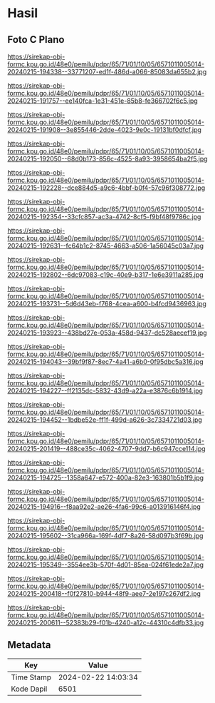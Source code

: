 # Hasil

## Foto C Plano

https://sirekap-obj-formc.kpu.go.id/48e0/pemilu/pdpr/65/71/01/10/05/6571011005014-20240215-194338--33771207-ed1f-486d-a066-85083da655b2.jpg

https://sirekap-obj-formc.kpu.go.id/48e0/pemilu/pdpr/65/71/01/10/05/6571011005014-20240215-191757--ee140fca-1e31-451e-85b8-fe366702f6c5.jpg

https://sirekap-obj-formc.kpu.go.id/48e0/pemilu/pdpr/65/71/01/10/05/6571011005014-20240215-191908--3e855446-2dde-4023-9e0c-19131bf0dfcf.jpg

https://sirekap-obj-formc.kpu.go.id/48e0/pemilu/pdpr/65/71/01/10/05/6571011005014-20240215-192050--68d0b173-856c-4525-8a93-3958654ba2f5.jpg

https://sirekap-obj-formc.kpu.go.id/48e0/pemilu/pdpr/65/71/01/10/05/6571011005014-20240215-192228--dce884d5-a9c6-4bbf-b0f4-57c96f308772.jpg

https://sirekap-obj-formc.kpu.go.id/48e0/pemilu/pdpr/65/71/01/10/05/6571011005014-20240215-192354--33cfc857-ac3a-4742-8cf5-f9bf48f9786c.jpg

https://sirekap-obj-formc.kpu.go.id/48e0/pemilu/pdpr/65/71/01/10/05/6571011005014-20240215-192631--fc64b1c2-8745-4663-a506-1a56045c03a7.jpg

https://sirekap-obj-formc.kpu.go.id/48e0/pemilu/pdpr/65/71/01/10/05/6571011005014-20240215-192802--6dc97083-c19c-40e9-b317-1e6e3911a285.jpg

https://sirekap-obj-formc.kpu.go.id/48e0/pemilu/pdpr/65/71/01/10/05/6571011005014-20240215-193731--5d6d43eb-f768-4cea-a600-b4fcd9436963.jpg

https://sirekap-obj-formc.kpu.go.id/48e0/pemilu/pdpr/65/71/01/10/05/6571011005014-20240215-193923--438bd27e-053a-458d-9437-dc528aecef19.jpg

https://sirekap-obj-formc.kpu.go.id/48e0/pemilu/pdpr/65/71/01/10/05/6571011005014-20240215-194043--39bf9f87-8ec7-4a41-a6b0-0f95dbc5a316.jpg

https://sirekap-obj-formc.kpu.go.id/48e0/pemilu/pdpr/65/71/01/10/05/6571011005014-20240215-194227--ff2135dc-5832-43d9-a22a-e3876c6b1914.jpg

https://sirekap-obj-formc.kpu.go.id/48e0/pemilu/pdpr/65/71/01/10/05/6571011005014-20240215-194452--1bdbe52e-ff1f-499d-a626-3c7334721d03.jpg

https://sirekap-obj-formc.kpu.go.id/48e0/pemilu/pdpr/65/71/01/10/05/6571011005014-20240215-201419--488ce35c-4062-4707-9dd7-b6c947cce114.jpg

https://sirekap-obj-formc.kpu.go.id/48e0/pemilu/pdpr/65/71/01/10/05/6571011005014-20240215-194725--1358a647-e572-400a-82e3-163801b5b1f9.jpg

https://sirekap-obj-formc.kpu.go.id/48e0/pemilu/pdpr/65/71/01/10/05/6571011005014-20240215-194916--f8aa92e2-ae26-4fa6-99c6-a013916146f4.jpg

https://sirekap-obj-formc.kpu.go.id/48e0/pemilu/pdpr/65/71/01/10/05/6571011005014-20240215-195602--31ca966a-169f-4df7-8a26-58d097b3f69b.jpg

https://sirekap-obj-formc.kpu.go.id/48e0/pemilu/pdpr/65/71/01/10/05/6571011005014-20240215-195349--3554ee3b-570f-4d01-85ea-024f61ede2a7.jpg

https://sirekap-obj-formc.kpu.go.id/48e0/pemilu/pdpr/65/71/01/10/05/6571011005014-20240215-200418--f0f27810-b944-48f9-aee7-2e197c267df2.jpg

https://sirekap-obj-formc.kpu.go.id/48e0/pemilu/pdpr/65/71/01/10/05/6571011005014-20240215-200611--52383b29-f01b-4240-a12c-44310c4dfb33.jpg


## Metadata

| Key        | Value               |
| ---------- | ------------------- |
| Time Stamp | 2024-02-22 14:03:34 |
| Kode Dapil | 6501                |



